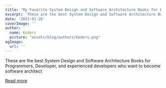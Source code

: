 ```yaml
---
title: 'My Favorite System Design and Software Architecture Books for Experienced Developers'
excerpt: 'These are the best System Design and Software Architecture Books for Programmers, Developer, and experienced developers who want to become software architect'
date: '2023-01-26'
coverImage: ''
author:
  name: Koders
  picture: "assets/blog/authors/koders.png"
ogImage:
  url: ''
---
```


These are the best System Design and Software Architecture Books for Programmers, Developer, and experienced developers who want to become software architect

[Read more](https://dev.to/javinpaul/my-favorite-system-design-and-software-architecture-books-for-experienced-developers-2ced)
